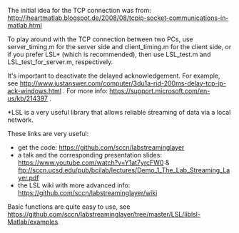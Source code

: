 The initial idea for the TCP connection was from: http://iheartmatlab.blogspot.de/2008/08/tcpip-socket-communications-in-matlab.html

To play around with the TCP connection between two PCs, use server_timing.m for the server side and client_timing.m for the client side, or if you prefer LSL* (which is recommended), then use LSL_test.m and LSL_test_for_server.m, respectively.

It's important to deactivate the delayed acknowledgement. For example, see http://www.justanswer.com/computer/3du1a-rid-200ms-delay-tcp-ip-ack-windows.html . For more info: https://support.microsoft.com/en-us/kb/214397 . 


*LSL is a very useful library that allows reliable streaming of data via a local network.

These links are very useful:
- get the code: https://github.com/sccn/labstreaminglayer
- a talk and the corresponding presentation slides: https://www.youtube.com/watch?v=Y1at7yrcFW0 & ftp://sccn.ucsd.edu/pub/bcilab/lectures/Demo_1_The_Lab_Streaming_Layer.pdf
- the LSL wiki with more advanced info: https://github.com/sccn/labstreaminglayer/wiki

Basic functions are quite easy to use, see https://github.com/sccn/labstreaminglayer/tree/master/LSL/liblsl-Matlab/examples
